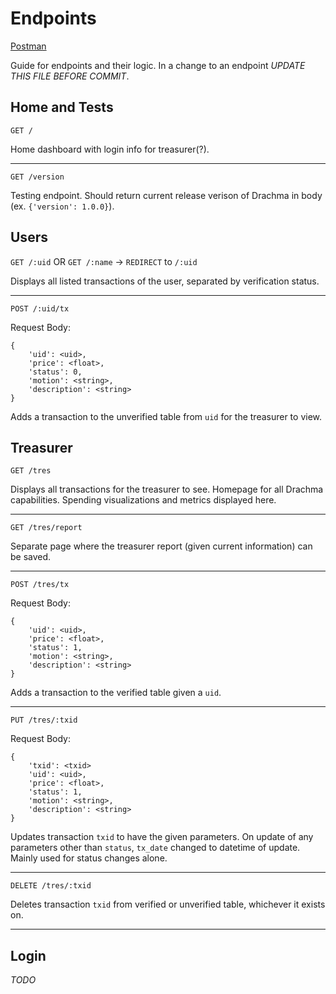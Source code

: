 # Endpoints

<!-- TODO -->
[Postman](#)

Guide for endpoints and their logic. In a change to an endpoint _UPDATE THIS FILE BEFORE COMMIT_.

## Home and Tests
`GET /`

Home dashboard with login info for treasurer(?).

<hr />

`GET /version`

Testing endpoint. Should return current release verison of Drachma in body (ex. `{'version': 1.0.0}`).

## Users

`GET /:uid` OR
`GET /:name` -> `REDIRECT` to `/:uid`

Displays all listed transactions of the user, separated by verification status.

<hr />

`POST /:uid/tx`

Request Body:

```
{
    'uid': <uid>,
    'price': <float>,
    'status': 0,
    'motion': <string>,
    'description': <string>
}
```

Adds a transaction to the unverified table from `uid` for the treasurer to view.

## Treasurer

`GET /tres`

Displays all transactions for the treasurer to see. Homepage for all Drachma capabilities. Spending visualizations and metrics displayed here.

<hr />

`GET /tres/report`

Separate page where the treasurer report (given current information) can be saved.

<hr />

`POST /tres/tx`

Request Body:

```
{
    'uid': <uid>,
    'price': <float>,
    'status': 1,
    'motion': <string>,
    'description': <string>
}
```

Adds a transaction to the verified table given a `uid`.

<hr />

`PUT /tres/:txid`

Request Body:

```
{
    'txid': <txid>
    'uid': <uid>,
    'price': <float>,
    'status': 1,
    'motion': <string>,
    'description': <string>
}
```

Updates transaction `txid` to have the given parameters. On update of any parameters other than `status`, `tx_date` changed to datetime of update. Mainly used for status changes alone.

<hr />

`DELETE /tres/:txid`

Deletes transaction `txid` from verified or unverified table, whichever it exists on.

<hr />

## Login

_TODO_